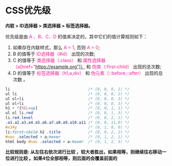# CSS优先级

**内联 > ID选择器 > 类选择器 > 标签选择器。**

优先级是由 <font color=DeepPink>A 、B、C、D</font> 的值来决定的，其中它们的值计算规则如下：
1. 如果存在内联样式，那么 <font color=DeepPink>A = 1</font>, 否则 <font color=DeepPink>A = 0</font>;
2. B 的值等于 <font color=DeepPink>ID选择器（#id）</font> 出现的次数;
3. C 的值等于 <font color=DeepPink>类选择器（.class）</font> 和 <font color=DeepPink>属性选择器（a[href="https://example.org"]）</font> 和 <font color=DeepPink>伪类（:first-child）</font> 出现的总次数;
4. D 的值等于 <font color=DeepPink>标签选择器（h1,a,div）</font> 和 <font color=DeepPink>伪元素（::before,::after）</font> 出现的总次数 。

```css
li                                  /* (0, 0, 0, 1) */
ul li                               /* (0, 0, 0, 2) */
ul ol+li                            /* (0, 0, 0, 3) */
ul ol+li                            /* (0, 0, 0, 3) */
h1 + *[REL=up]                      /* (0, 0, 1, 1) */
ul ol li.red                        /* (0, 0, 1, 3) */
li.red.level                        /* (0, 0, 2, 1) */
.a1.a2.a3.a4.a5.a6.a7.a8.a9.a10.a11 /* (0, 0, 11,0) */
#x34y                               /* (0, 1, 0, 0) */
li:first-child h2 .title            /* (0, 0, 2, 2) */
#nav .selected > a:hover            /* (0, 1, 2, 1) */
html body #nav .selected > a:hover  /* (0, 1, 2, 3) */
```

**比较规则是: 从左往右依次进行比较 ，较大者胜出，如果相等，则继续往右移动一位进行比较 。如果4位全部相等，则后面的会覆盖前面的**
